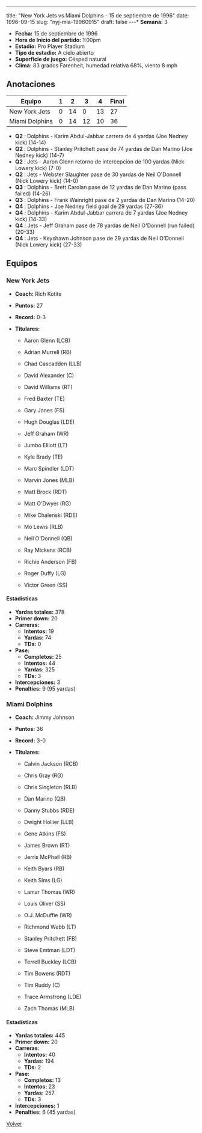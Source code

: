 ---
title: "New York Jets vs Miami Dolphins - 15 de septiembre de 1996"
date: 1996-09-15
slug: "nyj-mia-19960915"
draft: false
---* **Semana:** 3
* **Fecha:** 15 de septiembre de 1996
* **Hora de Inicio del partido:** 1:00pm
* **Estadio:** Pro Player Stadium
* **Tipo de estadio:** A cielo abierto
* **Superficie de juego:** Césped natural
* **Clima:** 83 grados Farenheit, humedad relativa 68%, viento 8 mph




## Anotaciones
| Equipo | 1 | 2 | 3 | 4 | Final |
|--------|---|---|---|---|-------|
| New York Jets  | 0 | 14 | 0 | 13  | 27 |
| Miami Dolphins  | 0 | 14 | 12 | 10  | 36 |
* **Q2** : Dolphins - Karim Abdul-Jabbar carrera de 4 yardas (Joe Nedney kick) (14-14)
* **Q2** : Dolphins - Stanley Pritchett pase de 74 yardas de Dan Marino (Joe Nedney kick) (14-7)
* **Q2** : Jets - Aaron Glenn retorno de intercepción de 100 yardas (Nick Lowery kick) (7-0)
* **Q2** : Jets - Webster Slaughter pase de 30 yardas de Neil O'Donnell (Nick Lowery kick) (14-0)
* **Q3** : Dolphins - Brett Carolan pase de 12 yardas de Dan Marino (pass failed) (14-26)
* **Q3** : Dolphins - Frank Wainright pase de 2 yardas de Dan Marino (14-20)
* **Q4** : Dolphins - Joe Nedney field goal de 29 yardas (27-36)
* **Q4** : Dolphins - Karim Abdul-Jabbar carrera de 7 yardas (Joe Nedney kick) (14-33)
* **Q4** : Jets - Jeff Graham pase de 78 yardas de Neil O'Donnell (run failed) (20-33)
* **Q4** : Jets - Keyshawn Johnson pase de 29 yardas de Neil O'Donnell (Nick Lowery kick) (27-33)


## Equipos


### New York Jets
* **Coach:** Rich Kotite
* **Puntos:** 27
* **Record:** 0-3
* **Titulares:** 

  * Aaron Glenn (LCB) 

  * Adrian Murrell (RB) 

  * Chad Cascadden (LLB) 

  * David Alexander (C) 

  * David Williams (RT) 

  * Fred Baxter (TE) 

  * Gary Jones (FS) 

  * Hugh Douglas (LDE) 

  * Jeff Graham (WR) 

  * Jumbo Elliott (LT) 

  * Kyle Brady (TE) 

  * Marc Spindler (LDT) 

  * Marvin Jones (MLB) 

  * Matt Brock (RDT) 

  * Matt O'Dwyer (RG) 

  * Mike Chalenski (RDE) 

  * Mo Lewis (RLB) 

  * Neil O'Donnell (QB) 

  * Ray Mickens (RCB) 

  * Richie Anderson (FB) 

  * Roger Duffy (LG) 

  * Victor Green (SS) 

#### Estadísticas
* **Yardas totales:** 378
* **Primer down:** 20
* **Carreras:**
  * **Intentos:** 19
  * **Yardas:** 74
  * **TDs:** 0
* **Pase:**
  * **Completos:** 25
  * **Intentos:** 44
  * **Yardas:** 325
  * **TDs:** 3
* **Intercepciones:** 3
* **Penalties:** 9 (95 yardas)

### Miami Dolphins
* **Coach:** Jimmy Johnson
* **Puntos:** 36
* **Record:** 3-0
* **Titulares:** 

  * Calvin Jackson (RCB) 

  * Chris Gray (RG) 

  * Chris Singleton (RLB) 

  * Dan Marino (QB) 

  * Danny Stubbs (RDE) 

  * Dwight Hollier (LLB) 

  * Gene Atkins (FS) 

  * James Brown (RT) 

  * Jerris McPhail (RB) 

  * Keith Byars (RB) 

  * Keith Sims (LG) 

  * Lamar Thomas (WR) 

  * Louis Oliver (SS) 

  * O.J. McDuffie (WR) 

  * Richmond Webb (LT) 

  * Stanley Pritchett (FB) 

  * Steve Emtman (LDT) 

  * Terrell Buckley (LCB) 

  * Tim Bowens (RDT) 

  * Tim Ruddy (C) 

  * Trace Armstrong (LDE) 

  * Zach Thomas (MLB) 

#### Estadísticas
* **Yardas totales:** 445
* **Primer down:** 20
* **Carreras:**
  * **Intentos:** 40
  * **Yardas:** 194
  * **TDs:** 2
* **Pase:**
  * **Completos:** 13
  * **Intentos:** 23
  * **Yardas:** 257
  * **TDs:** 3
* **Intercepciones:** 1
* **Penalties:** 6 (45 yardas)


[Volver](/historia/1996)
